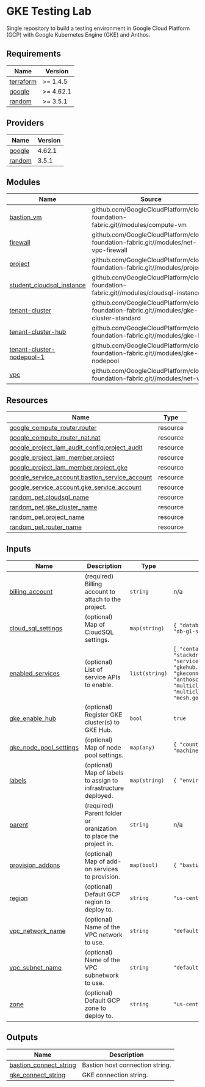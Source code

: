 # GKE Testing Lab
Single repository to build a testing environment in Google Cloud Platform (GCP) with Google Kubernetes Engine (GKE) and Anthos.

## Requirements

| Name | Version |
|------|---------|
| <a name="requirement_terraform"></a> [terraform](#requirement\_terraform) | >= 1.4.5 |
| <a name="requirement_google"></a> [google](#requirement\_google) | >= 4.62.1 |
| <a name="requirement_random"></a> [random](#requirement\_random) | >= 3.5.1 |

## Providers

| Name | Version |
|------|---------|
| <a name="provider_google"></a> [google](#provider\_google) | 4.62.1 |
| <a name="provider_random"></a> [random](#provider\_random) | 3.5.1 |

## Modules

| Name | Source | Version |
|------|--------|---------|
| <a name="module_bastion_vm"></a> [bastion\_vm](#module\_bastion\_vm) | github.com/GoogleCloudPlatform/cloud-foundation-fabric.git//modules/compute-vm | v21.0.0 |
| <a name="module_firewall"></a> [firewall](#module\_firewall) | github.com/GoogleCloudPlatform/cloud-foundation-fabric.git//modules/net-vpc-firewall | v21.0.0 |
| <a name="module_project"></a> [project](#module\_project) | github.com/GoogleCloudPlatform/cloud-foundation-fabric.git//modules/project | v21.0.0 |
| <a name="module_student_cloudsql_instance"></a> [student\_cloudsql\_instance](#module\_student\_cloudsql\_instance) | github.com/GoogleCloudPlatform/cloud-foundation-fabric.git//modules/cloudsql-instance | v21.0.0 |
| <a name="module_tenant-cluster"></a> [tenant-cluster](#module\_tenant-cluster) | github.com/GoogleCloudPlatform/cloud-foundation-fabric.git//modules/gke-cluster-standard | master |
| <a name="module_tenant-cluster-hub"></a> [tenant-cluster-hub](#module\_tenant-cluster-hub) | github.com/GoogleCloudPlatform/cloud-foundation-fabric.git//modules/gke-hub | v21.0.0 |
| <a name="module_tenant-cluster-nodepool-1"></a> [tenant-cluster-nodepool-1](#module\_tenant-cluster-nodepool-1) | github.com/GoogleCloudPlatform/cloud-foundation-fabric.git//modules/gke-nodepool | master |
| <a name="module_vpc"></a> [vpc](#module\_vpc) | github.com/GoogleCloudPlatform/cloud-foundation-fabric.git//modules/net-vpc | v21.0.0 |

## Resources

| Name | Type |
|------|------|
| [google_compute_router.router](https://registry.terraform.io/providers/hashicorp/google/latest/docs/resources/compute_router) | resource |
| [google_compute_router_nat.nat](https://registry.terraform.io/providers/hashicorp/google/latest/docs/resources/compute_router_nat) | resource |
| [google_project_iam_audit_config.project_audit](https://registry.terraform.io/providers/hashicorp/google/latest/docs/resources/project_iam_audit_config) | resource |
| [google_project_iam_member.project](https://registry.terraform.io/providers/hashicorp/google/latest/docs/resources/project_iam_member) | resource |
| [google_project_iam_member.project_gke](https://registry.terraform.io/providers/hashicorp/google/latest/docs/resources/project_iam_member) | resource |
| [google_service_account.bastion_service_account](https://registry.terraform.io/providers/hashicorp/google/latest/docs/resources/service_account) | resource |
| [google_service_account.gke_service_account](https://registry.terraform.io/providers/hashicorp/google/latest/docs/resources/service_account) | resource |
| [random_pet.cloudsql_name](https://registry.terraform.io/providers/hashicorp/random/latest/docs/resources/pet) | resource |
| [random_pet.gke_cluster_name](https://registry.terraform.io/providers/hashicorp/random/latest/docs/resources/pet) | resource |
| [random_pet.project_name](https://registry.terraform.io/providers/hashicorp/random/latest/docs/resources/pet) | resource |
| [random_pet.router_name](https://registry.terraform.io/providers/hashicorp/random/latest/docs/resources/pet) | resource |

## Inputs

| Name | Description | Type | Default | Required |
|------|-------------|------|---------|:--------:|
| <a name="input_billing_account"></a> [billing\_account](#input\_billing\_account) | (required) Billing account to attach to the project. | `string` | n/a | yes |
| <a name="input_cloud_sql_settings"></a> [cloud\_sql\_settings](#input\_cloud\_sql\_settings) | (optional) Map of CloudSQL settings. | `map(string)` | ```{ "database_version": "POSTGRES_13", "tier": "db-g1-small" }``` | no |
| <a name="input_enabled_services"></a> [enabled\_services](#input\_enabled\_services) | (optional) List of service APIs to enable. | `list(string)` | ```[ "container.googleapis.com", "stackdriver.googleapis.com", "servicenetworking.googleapis.com", "gkehub.googleapis.com", "gkeconnect.googleapis.com", "anthosconfigmanagement.googleapis.com", "multiclusteringress.googleapis.com", "multiclusterservicediscovery.googleapis.com", "mesh.googleapis.com" ]``` | no |
| <a name="input_gke_enable_hub"></a> [gke\_enable\_hub](#input\_gke\_enable\_hub) | (optional) Register GKE cluster(s) to GKE Hub. | `bool` | `true` | no |
| <a name="input_gke_node_pool_settings"></a> [gke\_node\_pool\_settings](#input\_gke\_node\_pool\_settings) | (optional) Map of node pool settings. | `map(any)` | ```{ "count": 3, "disk_size_gb": 50, "machine_type": "e2-medium" }``` | no |
| <a name="input_labels"></a> [labels](#input\_labels) | (optional) Map of labels to assign to infrastructure deployed. | `map(string)` | ```{ "environment": "tenant" }``` | no |
| <a name="input_parent"></a> [parent](#input\_parent) | (required) Parent folder or oranization to place the project in. | `string` | n/a | yes |
| <a name="input_provision_addons"></a> [provision\_addons](#input\_provision\_addons) | (optional) Map of add-on services to provision. | `map(bool)` | ```{ "bastion": true, "cloudsql": true }``` | no |
| <a name="input_region"></a> [region](#input\_region) | (optional) Default GCP region to deploy to. | `string` | `"us-central1"` | no |
| <a name="input_vpc_network_name"></a> [vpc\_network\_name](#input\_vpc\_network\_name) | (optional) Name of the VPC network to use. | `string` | `"default"` | no |
| <a name="input_vpc_subnet_name"></a> [vpc\_subnet\_name](#input\_vpc\_subnet\_name) | (optional) Name of the VPC subnetwork to use. | `string` | `"default"` | no |
| <a name="input_zone"></a> [zone](#input\_zone) | (optional) Default GCP zone to deploy to. | `string` | `"us-central1-a"` | no |

## Outputs

| Name | Description |
|------|-------------|
| <a name="output_bastion_connect_string"></a> [bastion\_connect\_string](#output\_bastion\_connect\_string) | Bastion host connection string. |
| <a name="output_gke_connect_string"></a> [gke\_connect\_string](#output\_gke\_connect\_string) | GKE connection string. |